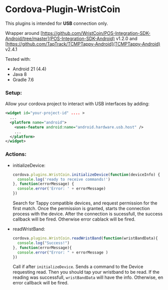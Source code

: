 # Cordova-Plugin-WristCoin 

This plugins is intended for __USB__ connection only.

Wrapper around [https://github.com/WristCoin/POS-Integration-SDK-Android/tree/master](POS-Integration-SDK-Android) v1.2.0
and [https://github.com/TapTrack/TCMPTappy-Android](TCMPTappy-Android) v2.4.1

Tested with:
- Android 21 (4.4)
- Java  8
- Gradle 7.6


### Setup:
Allow your cordova project to interact with USB interfaces by adding:

```xml
<widget id="your-project-id" .... >
  ...
  <platform name="android">
    <uses-feature android:name="android.hardware.usb.host" />
    ...
  </platform>
</widget>
```

### Actions:

- initializeDevice:
    ```js
    cordova.plugins.WristCoin.initializeDevice(function(deviceInfo) {
      console.log('ready to receive commands!')
    }, function(errorMessage) {
      console.error('Error: ' + errorMessage)
    })
    ```
  Search for Tappy compatible devices, and request permission for the first match. Once the permission is granted, starts the connection process with the device. After the connection is sucessfull, the success callback will be fired. Otherwise error cablack will be fired.

-  readWristBand:
    ```js
    cordova.plugins.WristCoin.readWristBand(function(wristBandData){
      console.log("Success!")
    }, function(errorMessage){
      console.error("Error: " + errorMessage )
    })
    ```
    Call if after `initializeDevice`. Sends a command to the Device requesting read. Then you should tap your wristband to be read. If the reading was successfull, `wristBandData` will have the info. Otherwise, en error callback will be fired.

